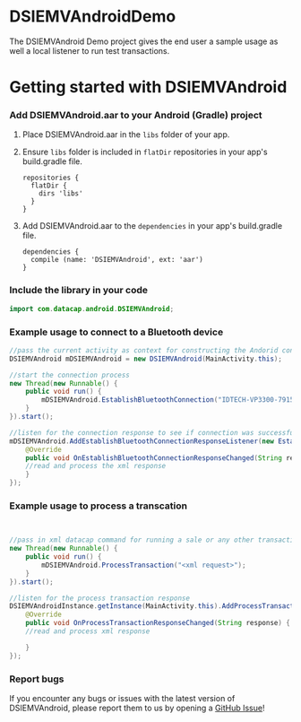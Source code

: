 # DSIEMVAndroidDemo
The DSIEMVAndroid Demo project gives the end user a sample usage as well a local listener to run test transactions.


# Getting started with DSIEMVAndroid

### Add DSIEMVAndroid.aar to your Android (Gradle) project
1. Place DSIEMVAndroid.aar in the `libs` folder of your app.
2. Ensure `libs` folder is included in `flatDir` repositories in your app's build.gradle file.

    ```
    repositories {
      flatDir {
        dirs 'libs'
      }
    }
    ```

3. Add DSIEMVAndroid.aar to the `dependencies` in your app's build.gradle file.

    ```
    dependencies {
      compile (name: 'DSIEMVAndroid', ext: 'aar')
    }
    ```

### Include the library in your code
```java
import com.datacap.android.DSIEMVAndroid;
```

### Example usage to connect to a Bluetooth device
```java
//pass the current activity as context for constructing the Andorid control
DSIEMVAndroid mDSIEMVAndroid = new DSIEMVAndroid(MainActivity.this);

//start the connection process
new Thread(new Runnable() {
    public void run() {
        mDSIEMVAndroid.EstablishBluetoothConnection("IDTECH-VP3300-79156");
    }
}).start();

//listen for the connection response to see if connection was successful
mDSIEMVAndroid.AddEstablishBluetoothConnectionResponseListener(new EstablishBluetoothConnectionResponseListener() {
    @Override
    public void OnEstablishBluetoothConnectionResponseChanged(String response) {
	//read and process the xml response
    }
});

```

### Example usage to process a transcation
```java


//pass in xml datacap command for running a sale or any other transaction
new Thread(new Runnable() {
    public void run() {
        mDSIEMVAndroid.ProcessTransaction("<xml request>");
    }
}).start();

//listen for the process transaction response
DSIEMVAndroidInstance.getInstance(MainActivity.this).AddProcessTransactionResponseListener(new ProcessTransactionResponseListener() {
    @Override
    public void OnProcessTransactionResponseChanged(String response) {
	//read and process xml response

    }
});

```


### Report bugs
If you encounter any bugs or issues with the latest version of DSIEMVAndroid, please report them to us by opening a [GitHub Issue](https://github.com/datacapsystems/DSIEMVAndroidDemo/issues)!